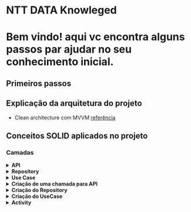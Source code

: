 # NTT DATA Knowleged
<html>
<body>
<h1>Bem vindo! aqui vc encontra alguns passos par ajudar no seu conhecimento inicial.</h1>

## Primeiros passos

<h2>Explicação da arquitetura do projeto</h2>

- Clean architecture com
MVVM [referência](https://medium.com/swlh/clean-architecture-in-android-a-beginner-approach-be0ce00d806b)

## Conceitos SOLID aplicados no projeto

<h3>Camadas</h3>
<details>
<summary><b>API</b></summary>
<p>Objetos de request</p>
<pre>
<code>
ObjectRequest(
  @SerializedName("id") val id: String?,
  @SerializedName("code") val code: String?,
  @SerializedName("action") val action: String?,
  @SerializedName("category") val category: String?,
  @SerializedName("category_option") val categoryOption: String?
)
</code>
</pre>
<p>Objetos de response</p>
<pre>
<code>
data class ObjectResponse(
  @SerializedName("id") val id: String?,
  @SerializedName("code") val code: String?,
  @SerializedName("title") val title: String?,
  @SerializedName("timer") val timer: Long?,
  @SerializedName("options") val options: ObjectOptionsResponse?
)
</code>
</pre>
<p>Objetos de negócios BO</p>
<pre>
<code>
@Parcelize
data class ObjectBO(
  val id: String,
  val code: String,
  val title: String,
  val timer: Long,
  val options: ObjectOptionsBO
) : Parcelable
</code>
</pre>
<p>Objetos de view VO</p>
<pre>
<code>
@Parcelize
data class ObjectVO(
  val title: String,
  val options: ObjectOptionsVO
) : Parcelable
</code>
</pre>
<p>Mapper de response para BO</p>
<pre>
<code>
fun toObjectBO(): ObjectBO {
    return ObjectBO(
        title = title,
        options = options.toObjectBO()
    )
}
</code>
</pre>
<p>Mapper de BO para VO</p>
<pre>
<code>
fun toObjectVO(): ObjectVO {
    return ObjectVO(
        title = title,
        options = options.toObjectVO()
    )
}
</code>
</pre>
</details>

<details>
<summary><b>Repository</b></summary>
<p>Conceitos de chamadas para API</p>
<p>Responsabilidades do repository</p>
<p>Utilizando flows para chamadas</p>
<p>Obtendo response e fazendo rapper para BO</p>
</details>

<details>
<summary><b>Use Case</b></summary>
<p>Conceitos de UseCase</p>
<p>Responsabilidades do UseCase</p>
<p>Utilizando UseCase para solicitações ao Repository</p>
</details>

<details>
<summary><b>Criação de uma chamada para API</b></summary>
<p>Criação de objetos de requestada</p>
<p>Criação de objetos de response</p>
<p>Criação de objetos BO</p>
<p>Criação de objetos VO</p>
</details>

<details>
<summary><b>Criação do Repository</b></summary>
<p>Criando primeira chamada para API</p>
<p>Obtendo response da chamada</p>
<p>Mapper do response par objeto BO</p>
<p>Utilização de flow para chamada API</p>
</details>

<details>
<summary><b>Criação do UseCase</b></summary>
<p>Criando comunicação com Repository</p>
<p>Executando função de comunicação comRepository</p>
</details>

<details>
<summary><b>Activity</b></summary>
-  <h2>Criando Primeira Activity sem injeção de dependência</h2>
<p>Criando primeiro Layout</p>
<p>Conceitos de constraint Layout</p>
</details>

</body>
</html>
